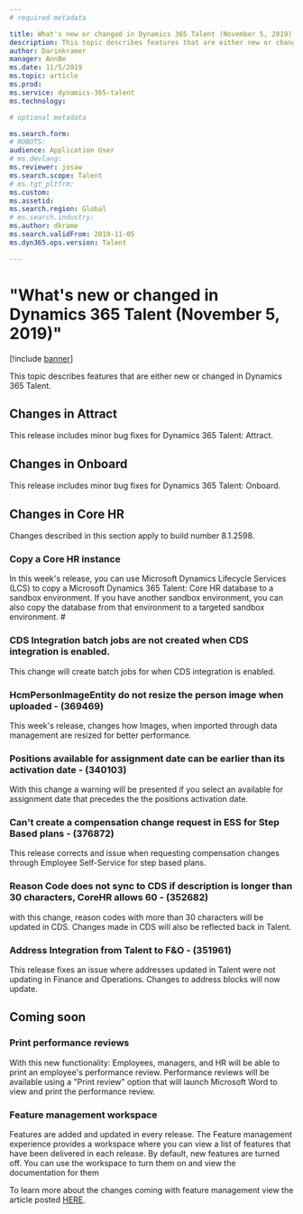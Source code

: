 ```yaml
---
# required metadata

title: What's new or changed in Dynamics 365 Talent (November 5, 2019)
description: This topic describes features that are either new or changed in Microsoft Dynamics 365 Talent.
author: Darinkramer
manager: AnnBe
ms.date: 11/5/2019
ms.topic: article
ms.prod: 
ms.service: dynamics-365-talent
ms.technology: 

# optional metadata

ms.search.form: 
# ROBOTS: 
audience: Application User
# ms.devlang: 
ms.reviewer: josaw
ms.search.scope: Talent
# ms.tgt_pltfrm: 
ms.custom: 
ms.assetid: 
ms.search.region: Global
# ms.search.industry: 
ms.author: dkrame
ms.search.validFrom: 2019-11-05
ms.dyn365.ops.version: Talent

---
```

# "What's new or changed in Dynamics 365 Talent (November 5, 2019)"

[!include [banner](includes/banner.md)]

This topic describes features that are either new or changed in Dynamics 365 Talent.

## Changes in Attract
This release includes minor bug fixes for Dynamics 365 Talent: Attract.

## Changes in Onboard
This release includes minor bug fixes for Dynamics 365 Talent: Onboard.

## Changes in Core HR
Changes described in this section apply to build number 8.1.2598.


### Copy a Core HR instance

In this week's release, you can use Microsoft Dynamics Lifecycle Services (LCS) to copy a Microsoft Dynamics 365 Talent: Core HR database to a sandbox environment. If you have another sandbox environment, you can also copy the database from that environment to a targeted sandbox environment. #

### CDS Integration batch jobs are not created when CDS integration is enabled.

This change will create batch jobs for when CDS integration is enabled.

### HcmPersonImageEntity do not resize the person image when uploaded - (369469)

This week's release, changes how Images, when imported through data management are resized for better performance.

### Positions available for assignment date can be earlier than its activation date - (340103)

With this change a warning will be presented if you select an available for assignment date that precedes the the positions activation date.

### Can't create a compensation change request in ESS for Step Based plans - (376872)

This release corrects and issue when requesting compensation changes through Employee Self-Service for step based plans. 

### Reason Code does not sync to CDS if description is longer than 30 characters, CoreHR allows 60 - (352682)

with this change, reason codes with more than 30 characters will be updated in CDS. Changes made in CDS will also be reflected back in Talent.

### Address Integration from Talent to F&O - (351961)

This release fixes an issue where addresses updated in Talent were not updating in Finance and Operations. Changes to address blocks will now update.

## Coming soon

### Print performance reviews

With this new functionality: Employees, managers, and HR will be able to print an employee's performance review. Performance reviews will be available using a "Print review" option that will launch Microsoft Word to view and print the performance review.

### Feature management workspace

Features are added and updated in every release. The Feature management experience provides a workspace where you can view a list of features that have been delivered in each release. By default, new features are turned off. You can use the workspace to turn them on and view the documentation for them

To learn more about the changes coming with feature management view the article posted [HERE](https://docs.microsoft.com/en-us/dynamics365/fin-ops-core/fin-ops/get-started/feature-management/feature-management-overview).
